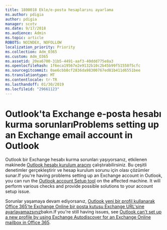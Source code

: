 ```yaml
---
title: 1800018 Ekle/e-posta hesaplarını ayarlama
ms.author: pdigia
author: pdigia
manager: scotv
ms.date: 9/17/2018
ms.audience: Admin
ms.topic: article
ROBOTS: NOINDEX, NOFOLLOW
localization_priority: Priority
ms.collection: Adm_O365
ms.custom: Adm_O365
ms.assetid: 20ea6700-31b5-4491-aaf3-40ddd775e8a3
ms.openlocfilehash: 1f6eca19567e2e9132b10c2b45b99f51558f5cfc
ms.sourcegitcommit: 0ae6cbb8cf2836da98300767ed81b411d6551bee
ms.translationtype: MT
ms.contentlocale: tr-TR
ms.lasthandoff: 01/30/2019
ms.locfileid: "29661123"
---
```

# <a name="problems-setting-up-an-exchange-email-account-in-outlook"></a><span data-ttu-id="36fb2-102">Outlook'ta Exchange e-posta hesabı kurma sorunları</span><span class="sxs-lookup"><span data-stu-id="36fb2-102">Problems setting up an Exchange email account in Outlook</span></span>

<span data-ttu-id="36fb2-p101">Outlook bir Exchange hesabı kurma sorunları yaşıyorsanız, etkilenen makinede [Outlook hesabı kurulum aracını](https://aka.ms/SaRA-OutlookSetupProfile) çalıştırabilirsiniz. Bu çeşitli denetimler gerçekleştirir ve hesap kurulum sorunu için olası çözümler sunar.</span><span class="sxs-lookup"><span data-stu-id="36fb2-p101">If you're having problems setting up an Exchange account in Outlook, you can run the [Outlook account Setup tool](https://aka.ms/SaRA-OutlookSetupProfile) on the affected machine. It will perform various checks and provide possible solutions to your account setup issue.</span></span> 
  
<span data-ttu-id="36fb2-105">Sorunlar yaşamaya devam ediyorsanız, [Outlook yeni bir profil kullanarak Office 365'te Exchange Online bir posta kutusu Exchange URL'sine ayarlayamazsınız](https://support.microsoft.com/help/2404385/outlook-can-t-set-up-a-new-profile-by-using-exchange-autodiscover-for)bakın.</span><span class="sxs-lookup"><span data-stu-id="36fb2-105">If you're still having issues, see [Outlook can't set up a new profile by using Exchange Autodiscover for an Exchange Online mailbox in Office 365](https://support.microsoft.com/help/2404385/outlook-can-t-set-up-a-new-profile-by-using-exchange-autodiscover-for).</span></span>
  

